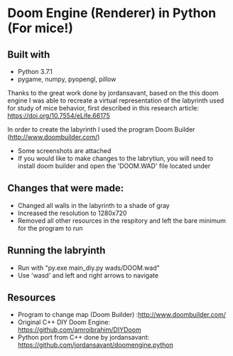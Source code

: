 # Doom Engine (Renderer) in Python (For mice!)

## Built with
- Python 3.7.1
- pygame, numpy, pyopengl, pillow

Thanks to the great work done by jordansavant, based on the this doom engine I was able to recreate a virtual representation of the labyrinth used for study of mice behavior, first described in this research article: https://doi.org/10.7554/eLife.66175

In order to create the labyrinth I used the program Doom Builder (http://www.doombuilder.com/) 
* Some screenshots are attached
* If you would like to make changes to the labrytiun, you will need to install doom builder and open the 'DOOM.WAD' file located under 

## Changes that were made: 
- Changed all walls in the labyrinth to a shade of gray
- Increased the resolution to 1280x720 
- Removed all other resources in the respitory and left the bare minimum for the program to run

## Running the labryinth
- Run with "py.exe main_diy.py wads/DOOM.wad"
- Use 'wasd' and left and right arrows to navigate  

## Resources

- Program to change map (Doom Builder) :http://www.doombuilder.com/
- Original C++ DIY Doom Engine: https://github.com/amroibrahim/DIYDoom
- Python port from C++ done by jordansavant: https://github.com/jordansavant/doomengine.python

